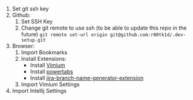 1. Set git ssh key
2. Github:
    1. Set SSH Key
    2. Change git remote to use ssh (to be able to update this repo in the future)
        `git remote set-url origin git@github.com:r00tk1d/.dev-setup.git`
3. Browser:
    1. Import Bookmarks
    2. Install Extensions:
        - Install [Vimium](https://chromewebstore.google.com/detail/vimium/dbepggeogbaibhgnhhndojpepiihcmeb)
        - Install [powertabs](https://github.com/r00tk1d/show-tab-numbers-extension)
        - Install [jira-branch-name-generator-extension](https://github.com/r00tk1d/jira-branch-name-generator-extension)
    4. Import Vimium Settings
5. Import Intellij Settings 